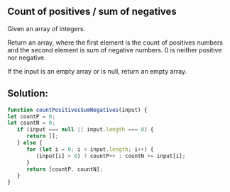 
## Count of positives / sum of negatives

Given an array of integers.

Return an array, where the first element is the count of positives numbers and the second element is sum of negative numbers. 0 is neither positive nor negative.

If the input is an empty array or is null, return an empty array.



## Solution:

```javascript
function countPositivesSumNegatives(input) {
let countP = 0;
let countN = 0;
   if (input === null || input.length === 0) {
      return [];
   } else {
      for (let i = 0; i < input.length; i++) {
         (input[i] > 0) ? countP++ : countN += input[i];
      }
      return [countP, countN];
   }
}
```


